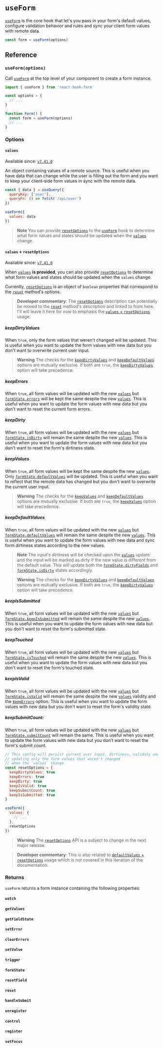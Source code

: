 # `useForm`

[`useForm`](#useform) is the core hook that let's you pass in your form's default values, configure validation behavior and rules and sync your client form values with remote data.

```js
const form = useForm(options)
```

## Reference

### `useForm(options)`

Call [`useForm`](#useform) at the top level of your component to create a form instance.

```js
import { useForm } from 'react-hook-form'

const options = {
  // ...
}

function Form() {
  const form = useForm(options)
  // ...
}
```

### Options

#### `values`

Available since: [`v7.41.0`](https://github.com/react-hook-form/react-hook-form/releases/tag/v7.41.0)

An object containing values of a remote source. This is useful when you have data that can change while the user is filling out the form and you want to keep your client-side form values in sync with the remote data.

```js
const { data } = useQuery({
  queryKey: ['user'],
  queryFn: () => fetch('/api/user')
})

useForm({
  values: data
})
```

> **Note**
> You can provide [`resetOptions`](#values-resetoptions) to the [`useForm`](#useform) hook to determine what form values and states should be updated when the [`values`](#values) change.

#### `values` + `resetOptions`

Available since: [`v7.41.0`](https://github.com/react-hook-form/react-hook-form/releases/tag/v7.41.0)

When [`values`](#values) **is provided**, you can also provide [`resetOptions`](#values-resetoptions) to determine what form values and states should be updated when the `values` change.

Currently, [`resetOptions`](#values-resetoptions) is an object of `boolean` properties that correspond to the [`reset`](#reset) method's options.

> **Developer commentary**: The [`resetOptions`](#values-resetoptions) description can potentially be moved to the [`reset`](#reset) method's description and linked to from here. I'll will leave it here for now to emphasis the [`values` + `resetOptions`](#values-resetoptions) usage.

##### keepDirtyValues

When `true`, only the form values that weren't changed will be updated. This is useful when you want to update the form values with new data but you don't want to overwrite current user input.

> **Warning**
> The checks for the [`keepDirtyValues`](#keepdirtyvalues) and [`keepDefaultValues`](#keepdefaultvalues) options are mutually exclusive. If both are `true`, the [`keepDirtyValues`](#keepdirtyvalues) option will take precedence.

##### keepErrors

When `true`, all form values will be updated with the new [`values`](#values) but [`formState.errors`](#errors) will be kept the same despite the new [`values`](#values). This is useful when you want to update the form values with new data but you don't want to reset the current form errors.

##### keepDirty

When `true`, all form values will be updated with the new [`values`](#values) but [`formState.isDirty`](#isdirty) will remain the same despite the new [`values`](#values). This is useful when you want to update the form values with new data but you don't want to reset the form's dirtiness state.

##### keepValues

When `true`, all form values will be kept the same despite the new [`values`](#values). Only [`formState.defaultValues`](#defaultvalues) will be updated. This is useful when you want to reflect that the remote data has changed but you don't want to overwrite the current user input.

> **Warning**
> The checks for the [`keepValues`](#keepvalues) and [`keepDefaultValues`](#keepdefaultvalues) options are mutually exclusive. If both are `true`, the [`keepValues`](#keepvalues) option will take precedence.

##### keepDefaultValues

When `true`, all form values will be updated with the new [`values`](#values) but [`formState.defaultValues`](#) will remain the same despite the new [`values`](#values). This is useful when you want to update the form values with new data and sync form dirtiness states according to the new values.

> **Note**
> The input's dirtiness will be checked upon the [`values`](#values) update and the input will be marked as dirty if the new value is different from the default value. This will update both the [`formState.dirtyFields`](#dirtyfields) and [`formState.isDirty`](#isdirty) states accordingly.

> **Warning**
> The checks for the [`keepDirtyValues`](#keepdirtyvalues) and [`keepDefaultValues`](#keepdefaultvalues) options are mutually exclusive. If both are `true`, the [`keepDirtyValues`](#keepdirtyvalues) option will take precedence.

##### keepIsSubmitted

When `true`, all form values will be updated with the new [`values`](#values) but [`formState.keepIsSubmitted`](#keepissubmitted) will remain the same despite the new [`values`](#values). This is useful when you want to update the form values with new data but you don't want to reset the form's submitted state.

##### keepTouched

When `true`, all form values will be updated with the new [`values`](#values) but [`formState.isTouched`](#istouched) will remain the same despite the new [`values`](#values). This is useful when you want to update the form values with new data but you don't want to reset the form's touched state.

##### keepIsValid

When `true`, all form values will be updated with the new [`values`](#values) but [`formState.isValid`](#isvalid) will remain the same despite the new [`values`](#values) validity and the [`keepErrors`](#keeperrors) option. This is useful when you want to update the form values with new data but you don't want to reset the form's validity state.

##### keepSubmitCount:

When `true`, all form values will be updated with the new [`values`](#values) but [`formState.submitCount`](#submitcount) will remain the same. This is useful when you want to update the form values with new data but you don't want to reset the form's submit count.

```js
// This config will persist current user input, dirtiness, validity and submission form states,
// updating only the form values that weren't changed
// when the `values` change
const resetOptions = {
  keepDirtyValues: true
  keepErrors: true
  keepDirty: true
  keepIsValid: true
  keepSubmitCount: true
  keepIsSubmitted: true
}

useForm({
  values: {
    // ...
  },
  resetOptions
})
```

> **Warning**
> The [`resetOptions`](#values-resetoptions) API is a subject to change in the next major release.

> **Developer commentary**: This is also related to [`defaultValues` + `resetOptions`](#defaultvalues-resetoptions) usage which is not covered in this iteration of the documentation.

### Returns

`useForm` returns a form instance containing the following properties:

#### `watch`

#### `getValues`

#### `getFieldState`

#### `setError`

#### `clearErrors`

#### `setValue`

#### `trigger`

#### `formState`

#### `resetField`

#### `reset`

#### `handleSubmit`

#### `unregister`

#### `control`

#### `register`

#### `setFocus`
